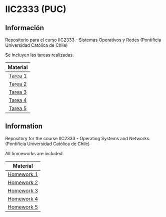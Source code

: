 IIC2333 (PUC)
=============

Información
-----------

Repositorio para el curso IIC2333 - Sistemas Operativos y Redes (Pontificia Universidad Católica de Chile)

Se incluyen las tareas realizadas.

|Material|
|:-:|
|[Tarea 1](T1)|
|[Tarea 2](T2)|
|[Tarea 3](T3)|
|[Tarea 4](T4)|
|[Tarea 5](T5)|



Information
-----------

Repository for the course IIC2333 - Operating Systems and Networks (Pontificia Universidad Católica de Chile)

All homeworks are included.

|Material|
|:-:|
|[Homework 1](T1)|
|[Homework 2](T2)|
|[Homework 3](T3)|
|[Homework 4](T4)|
|[Homework 5](T5)|
